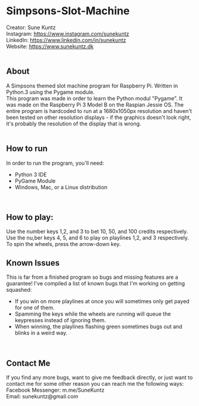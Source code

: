 # Simpsons-Slot-Machine
Creator: Sune Kuntz <br>
Instagram: https://www.instagram.com/sunekuntz <br>
LinkedIn: https://www.linkedin.com/in/sunekuntz <br>
Website: https://www.sunekuntz.dk <br><br>

<h2> About </h2>
A Simpsons themed slot machine program for Raspberry Pi. Written in Python.3 using the Pygame module. <br> This program was made in order to learn the Python modul "Pygame". It was made on the Raspberry Pi 3 Model B on the Raspian Jessie OS. The entire program is hardcoded to run at a 1680x1050px resolution and haven't been tested on other resolution displays - if the graphics doesn't look right, it's probably the resolution of the display that is wrong. 
<br><br>
<h2>How to run</h2>
In order to run the program, you'll need:<br>
<ul>
  <li>Python 3 IDE</li>
  <li>PyGame Module</li>
  <li>Windows, Mac, or a Linux distribution</li>
</ul>

<br>
<h2>How to play:</h2>
Use the number keys 1,2, and 3 to bet 10, 50, and 100 credits respectively.<br>
Use the nu,ber keys 4, 5, and 6 to play on playlines 1,2, and 3 respectively. <br>
To spin the wheels, press the arrow-down key.

<br>
<h2>Known Issues</h2>
This is far from a finished program so bugs and missing features are a guarantee! I've compiled a list of known bugs that I'm working on getting squashed:
<ul>
  <li>If you win on more playlines at once you will sometimes only get payed for one of them.</li>
  <li>Spamming the keys while the wheels are running will queue the keypresses instead of ignoring them.</li>
  <li>When winning, the playlines flashing green sometimes bugs out and blinks in a weird way.</li>
</ul>

<br>
<h2>Contact Me</h2>
If you find any more bugs, want to give me feedback directly, or just want to contact me for some other reason you can reach me the following ways: <br>
Facebook Messenger: m.me/SuneKuntz <br>
Email: sunekuntz@gmail.com
